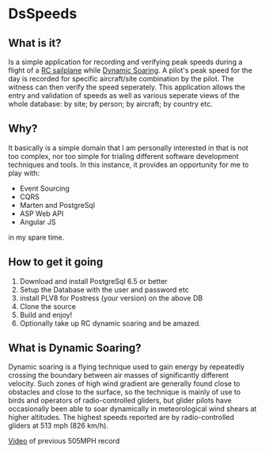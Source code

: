 # DsSpeeds
## What is it?
Is a simple application for recording and verifying peak speeds during a flight of a [RC sailplane](http://rcspeeds.com/aircraftdetails.aspx?AC=338) while [Dynamic Soaring](https://en.wikipedia.org/wiki/Dynamic_soaring). A pilot's peak speed for the day is recorded for specific aircraft/site combination by the pilot. The witness can then verify the speed seperately.  This application allows the entry and validation of speeds as well as various seperate views of the whole database: by site; by person; by aircraft; by country etc.

## Why?
It basically is a simple domain that I am personally interested in that is not too complex, nor too simple for trialing different software development techniques and tools. In this instance, it provides an opportunity for me to play with:
 * Event Sourcing
 * CQRS
 * Marten and PostgreSql
 * ASP Web API
 * Angular JS

in my spare time.

## How to get it going
1. Download and install PostgreSql 6.5 or better
2. Setup the Database with the user and password etc
3. install PLV8 for Postress (your version) on the above DB
2. Clone the source
3. Build and enjoy!
4. Optionally take up RC dynamic soaring and be amazed.

## What is Dynamic Soaring?
Dynamic soaring is a flying technique used to gain energy by repeatedly crossing the boundary between air masses of significantly different velocity. Such zones of high wind gradient are generally found close to obstacles and close to the surface, so the technique is mainly of use to birds and operators of radio-controlled gliders, but glider pilots have occasionally been able to soar dynamically in meteorological wind shears at higher altitudes. The highest speeds reported are by radio-controlled gliders at 513 mph (826 km/h).

[Video](https://www.youtube.com/watch?v=r7gL9uA-McY) of previous 505MPH record


